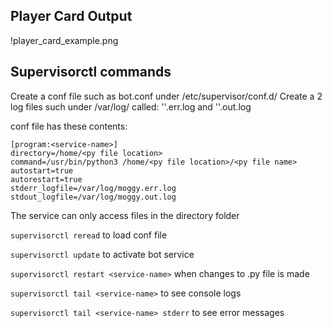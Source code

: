## Player Card Output

!player_card_example.png

## Supervisorctl commands

Create a conf file such as bot.conf under /etc/supervisor/conf.d/
Create a 2 log files such under /var/log/ called: 
'<service-name>'.err.log and
'<service-name>'.out.log

conf file has these contents:
```
[program:<service-name>]                                                                 
directory=/home/<py file location>
command=/usr/bin/python3 /home/<py file location>/<py file name>
autostart=true                                                                  
autorestart=true                                                                
stderr_logfile=/var/log/moggy.err.log                                           
stdout_logfile=/var/log/moggy.out.log   
```

The service can only access files in the directory folder

`supervisorctl reread` to load conf file

`supervisorctl update` to activate bot service

`supervisorctl restart <service-name>` when changes to .py file is made

`supervisorctl tail <service-name>` to see console logs

`supervisorctl tail <service-name> stderr` to see error messages

